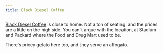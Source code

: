 ```yaml
---
title: Black Diesel Coffee
---
```

[Black Diesel Coffee](http://blackdieselcoffee.com/)
is close to home. Not a ton of seating, and the
prices are a little on the high side. You can't argue with
the location, at Stadium and Packard where the Food and Drug Mart
used to be.

There's pricey gelato here too, and they serve an affogato.
